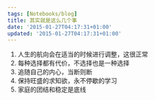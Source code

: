 ```yaml
---
tags: [Notebooks/blog]
title: 其实就是这么几个事
date: '2015-01-27T04:17:31+01:00'
updated: '2015-01-27T04:17:31+01:00'
---
```


1. 人生的航向会在适当的时候进行调整，这很正常
2. 每种选择都有代价，不选择也是一种选择
3. 追随自己的内心，当断则断
4. 保持旺盛的求知欲，永不停歇的学习
5. 家庭的团结和稳定是底线
